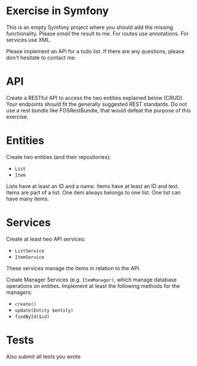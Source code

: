 # Exercise in Symfony
This is an empty Symfony project where you should add the missing functionality.
Please *email* the result to me.
For routes use annotations.
For services use XML.

Please implement an API for a todo list.
If there are any questions, please don't hesitate to contact me.

# API
Create a RESTful API to access the two entities explained below (CRUD).
Your endpoints should fit the generally suggested REST standards.
Do not use a rest bundle like FOSRestBundle, that would defeat the purpose of this exercise.

# Entities
Create two entities (and their repositories):

* `List`
* `Item`

Lists have at least an ID and a name.
Items have at least an ID and text.
Items are part of a list.
One item always belongs to one list.
One list can have many items.

# Services
Create at least two API services:

* `ListService`
* `ItemService`

These services manage the items in relation to the API.

Create Manager Services (e.g. `ItemManager)`, which manage database operations on entities.
Implement at least the following methods for the managers:

* `create()`
* `update(Entity $entity)`
* `findById($id)`


# Tests
Also submit all tests you wrote